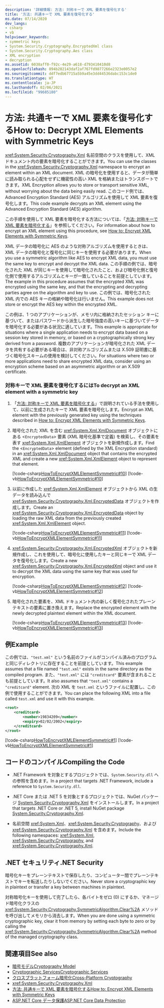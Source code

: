 ```yaml
---
description: '詳細情報: 方法: 対称キーで XML 要素を復号化する'
title: '方法: 共通キーで XML 要素を復号化する'
ms.date: 07/14/2020
dev_langs:
- csharp
- vb
helpviewer_keywords:
- symmetric keys
- System.Security.Cryptography.EncryptedXml class
- System.Security.Cryptography.Aes class
- XML encryption
- decryption
ms.assetid: 6038aff0-f92c-4e29-a618-d793410410d8
ms.openlocfilehash: 894b202143daf2af767fd9877266e2323e0057e2
ms.sourcegitcommit: ddf7edb67715a5b9a45e3dd44536dabc153c1de0
ms.translationtype: HT
ms.contentlocale: ja-JP
ms.lasthandoff: 02/06/2021
ms.locfileid: "99685180"
---
```

# <a name="how-to-decrypt-xml-elements-with-symmetric-keys"></a><span data-ttu-id="f3dd6-103">方法: 共通キーで XML 要素を復号化する</span><span class="sxs-lookup"><span data-stu-id="f3dd6-103">How to: Decrypt XML Elements with Symmetric Keys</span></span>

<span data-ttu-id="f3dd6-104"><xref:System.Security.Cryptography.Xml> 名前空間のクラスを使用して、XML ドキュメント内の要素を暗号化することができます。</span><span class="sxs-lookup"><span data-stu-id="f3dd6-104">You can use the classes in the <xref:System.Security.Cryptography.Xml> namespace to encrypt an element within an XML document.</span></span>  <span data-ttu-id="f3dd6-105">XML の暗号化を使用すると、データが簡単に読み取られる心配をせずに機密性の高い XML を格納またはトランスポートできます。</span><span class="sxs-lookup"><span data-stu-id="f3dd6-105">XML Encryption allows you to store or transport sensitive XML, without worrying about the data being easily read.</span></span>  <span data-ttu-id="f3dd6-106">このコード例では、Advanced Encryption Standard (AES) アルゴリズムを使用して XML 要素を復号化します。</span><span class="sxs-lookup"><span data-stu-id="f3dd6-106">This code example decrypts an XML element using the Advanced Encryption Standard (AES) algorithm.</span></span>
  
 <span data-ttu-id="f3dd6-107">この手順を使用して XML 要素を暗号化する方法については、「[方法: 対称キーで XML 要素を暗号化する](how-to-encrypt-xml-elements-with-symmetric-keys.md)」を参照してください。</span><span class="sxs-lookup"><span data-stu-id="f3dd6-107">For information about how to encrypt an XML element using this procedure, see [How to: Encrypt XML Elements with Symmetric Keys](how-to-encrypt-xml-elements-with-symmetric-keys.md).</span></span>  
  
 <span data-ttu-id="f3dd6-108">XML データの暗号化に AES のような対称アルゴリズムを使用するときは、XML データの暗号化と復号化に同じキーを使用する必要があります。</span><span class="sxs-lookup"><span data-stu-id="f3dd6-108">When you use a symmetric algorithm like AES to encrypt XML data, you must use the same key to encrypt and decrypt the XML data.</span></span>  <span data-ttu-id="f3dd6-109">この手順の例では、暗号化された XML が同じキーを使用して暗号化されたこと、および暗号化側と復号化側で使用するアルゴリズムとキーが一致していることを前提としています。</span><span class="sxs-lookup"><span data-stu-id="f3dd6-109">The example in this procedure assumes that the encrypted XML was encrypted using the same key, and that the encrypting and decrypting parties agree on the algorithm and key to use.</span></span>  <span data-ttu-id="f3dd6-110">この例では、暗号化された XML 内での AES キーの格納や暗号化は行いません。</span><span class="sxs-lookup"><span data-stu-id="f3dd6-110">This example does not store or encrypt the AES key within the encrypted XML.</span></span>  
  
 <span data-ttu-id="f3dd6-111">この例は、1 つのアプリケーションが、メモリ内に格納されたセッション キーに基づいて、またはパスワードから派生した暗号強度の高いキーに基づいてデータを暗号化する必要がある状況に適しています。</span><span class="sxs-lookup"><span data-stu-id="f3dd6-111">This example is appropriate for situations where a single application needs to encrypt data based on a session key stored in memory, or based on a cryptographically strong key derived from a password.</span></span>  <span data-ttu-id="f3dd6-112">複数のアプリケーションが暗号化された XML データを共有する必要がある場合は、非対称アルゴリズムまたは X.509 証明書に基づく暗号化スキームの使用を検討してください。</span><span class="sxs-lookup"><span data-stu-id="f3dd6-112">For situations where two or more applications need to share encrypted XML data, consider using an encryption scheme based on an asymmetric algorithm or an X.509 certificate.</span></span>  
  
### <a name="to-decrypt-an-xml-element-with-a-symmetric-key"></a><span data-ttu-id="f3dd6-113">対称キーで XML 要素を復号化するには</span><span class="sxs-lookup"><span data-stu-id="f3dd6-113">To decrypt an XML element with a symmetric key</span></span>  
  
1. <span data-ttu-id="f3dd6-114">「[方法: 対称キーで XML 要素を暗号化する](how-to-encrypt-xml-elements-with-symmetric-keys.md)」で説明されている手法を使用して、以前に生成されたキーで XML 要素を暗号化します。</span><span class="sxs-lookup"><span data-stu-id="f3dd6-114">Encrypt an XML element with the previously generated key using the techniques described in [How to: Encrypt XML Elements with Symmetric Keys](how-to-encrypt-xml-elements-with-symmetric-keys.md).</span></span>  
  
2. <span data-ttu-id="f3dd6-115">暗号化された XML を含む <xref:System.Xml.XmlDocument> オブジェクトにある <`EncryptedData`> 要素 (XML 暗号化基準で定義) を検索し、その要素を表す <xref:System.Xml.XmlElement> オブジェクトを新規作成します。</span><span class="sxs-lookup"><span data-stu-id="f3dd6-115">Find the <`EncryptedData`> element (defined by the XML Encryption standard) in an <xref:System.Xml.XmlDocument> object that contains the encrypted XML and create a new <xref:System.Xml.XmlElement> object to represent that element.</span></span>  
  
     [!code-csharp[HowToEncryptXMLElementSymmetric#10](../../../samples/snippets/csharp/VS_Snippets_CLR/HowToEncryptXMLElementSymmetric/cs/sample.cs#10)]
     [!code-vb[HowToEncryptXMLElementSymmetric#10](../../../samples/snippets/visualbasic/VS_Snippets_CLR/HowToEncryptXMLElementSymmetric/vb/sample.vb#10)]  
  
3. <span data-ttu-id="f3dd6-116">以前に作成した <xref:System.Xml.XmlElement> オブジェクトから XML の生データを読み込んで <xref:System.Security.Cryptography.Xml.EncryptedData> オブジェクトを作成します。</span><span class="sxs-lookup"><span data-stu-id="f3dd6-116">Create an <xref:System.Security.Cryptography.Xml.EncryptedData> object by loading the raw XML data from the previously created <xref:System.Xml.XmlElement> object.</span></span>  
  
     [!code-csharp[HowToEncryptXMLElementSymmetric#11](../../../samples/snippets/csharp/VS_Snippets_CLR/HowToEncryptXMLElementSymmetric/cs/sample.cs#11)]
     [!code-vb[HowToEncryptXMLElementSymmetric#11](../../../samples/snippets/visualbasic/VS_Snippets_CLR/HowToEncryptXMLElementSymmetric/vb/sample.vb#11)]  
  
4. <span data-ttu-id="f3dd6-117"><xref:System.Security.Cryptography.Xml.EncryptedXml> オブジェクトを新規作成し、これを使用して、暗号化に使用したキーと同じキーで XML データを復号化します。</span><span class="sxs-lookup"><span data-stu-id="f3dd6-117">Create a new <xref:System.Security.Cryptography.Xml.EncryptedXml> object and use it to decrypt the XML data using the same key that was used for encryption.</span></span>  
  
     [!code-csharp[HowToEncryptXMLElementSymmetric#12](../../../samples/snippets/csharp/VS_Snippets_CLR/HowToEncryptXMLElementSymmetric/cs/sample.cs#12)]
     [!code-vb[HowToEncryptXMLElementSymmetric#12](../../../samples/snippets/visualbasic/VS_Snippets_CLR/HowToEncryptXMLElementSymmetric/vb/sample.vb#12)]  
  
5. <span data-ttu-id="f3dd6-118">暗号化された要素を、XML ドキュメント内の新しく復号化されたプレーンテキストの要素に置き換えます。</span><span class="sxs-lookup"><span data-stu-id="f3dd6-118">Replace the encrypted element with the newly decrypted plaintext element within the XML document.</span></span>  
  
     [!code-csharp[HowToEncryptXMLElementSymmetric#13](../../../samples/snippets/csharp/VS_Snippets_CLR/HowToEncryptXMLElementSymmetric/cs/sample.cs#13)]
     [!code-vb[HowToEncryptXMLElementSymmetric#13](../../../samples/snippets/visualbasic/VS_Snippets_CLR/HowToEncryptXMLElementSymmetric/vb/sample.vb#13)]  
  
## <a name="example"></a><span data-ttu-id="f3dd6-119">例</span><span class="sxs-lookup"><span data-stu-id="f3dd6-119">Example</span></span>  

 <span data-ttu-id="f3dd6-120">この例では、`"test.xml"` という名前のファイルがコンパイル済みのプログラムと同じディレクトリに存在することを前提としています。</span><span class="sxs-lookup"><span data-stu-id="f3dd6-120">This example assumes that a file named `"test.xml"` exists in the same directory as the compiled program.</span></span>  <span data-ttu-id="f3dd6-121">また、`"test.xml"` には `"creditcard"` 要素が含まれることも前提としています。</span><span class="sxs-lookup"><span data-stu-id="f3dd6-121">It also assumes that `"test.xml"` contains a `"creditcard"` element.</span></span>  <span data-ttu-id="f3dd6-122">次の XML を `test.xml` というファイルに配置し、この例で使用することができます。</span><span class="sxs-lookup"><span data-stu-id="f3dd6-122">You can place the following XML into a file called `test.xml` and use it with this example.</span></span>  
  
```xml  
<root>  
    <creditcard>  
        <number>19834209</number>  
        <expiry>02/02/2002</expiry>  
    </creditcard>  
</root>  
```  
  
 [!code-csharp[HowToEncryptXMLElementSymmetric#1](../../../samples/snippets/csharp/VS_Snippets_CLR/HowToEncryptXMLElementSymmetric/cs/sample.cs#1)]
 [!code-vb[HowToEncryptXMLElementSymmetric#1](../../../samples/snippets/visualbasic/VS_Snippets_CLR/HowToEncryptXMLElementSymmetric/vb/sample.vb#1)]  
  
## <a name="compiling-the-code"></a><span data-ttu-id="f3dd6-123">コードのコンパイル</span><span class="sxs-lookup"><span data-stu-id="f3dd6-123">Compiling the Code</span></span>  
  
- <span data-ttu-id="f3dd6-124">.NET Framework を対象とするプロジェクトでは、`System.Security.dll` への参照を含めます。</span><span class="sxs-lookup"><span data-stu-id="f3dd6-124">In a project that targets .NET Framework, include a reference to `System.Security.dll`.</span></span>

- <span data-ttu-id="f3dd6-125">.NET Core または .NET 5 を対象とするプロジェクトでは、NuGet パッケージ [System.Security.Cryptography.Xml](https://www.nuget.org/packages/System.Security.Cryptography.Xml) をインストールします。</span><span class="sxs-lookup"><span data-stu-id="f3dd6-125">In a project that targets .NET Core or .NET 5, install NuGet package [System.Security.Cryptography.Xml](https://www.nuget.org/packages/System.Security.Cryptography.Xml).</span></span>
  
- <span data-ttu-id="f3dd6-126">名前空間 <xref:System.Xml>、<xref:System.Security.Cryptography>、および <xref:System.Security.Cryptography.Xml> を含めます。</span><span class="sxs-lookup"><span data-stu-id="f3dd6-126">Include the following namespaces: <xref:System.Xml>, <xref:System.Security.Cryptography>, and <xref:System.Security.Cryptography.Xml>.</span></span>  
  
## <a name="net-security"></a><span data-ttu-id="f3dd6-127">.NET セキュリティ</span><span class="sxs-lookup"><span data-stu-id="f3dd6-127">.NET Security</span></span>
  
<span data-ttu-id="f3dd6-128">暗号化キーをプレーンテキストで保存したり、コンピューター間でプレーンテキストでキーを転送したりしないでください。</span><span class="sxs-lookup"><span data-stu-id="f3dd6-128">Never store a cryptographic key in plaintext or transfer a key between machines in plaintext.</span></span>  
  
<span data-ttu-id="f3dd6-129">対称暗号化キーを使用して完了したら、各バイトをゼロ (0) にするか、マネージド暗号化クラスの <xref:System.Security.Cryptography.SymmetricAlgorithm.Clear%2A> メソッドを呼び出してメモリから消去します。</span><span class="sxs-lookup"><span data-stu-id="f3dd6-129">When you are done using a symmetric cryptographic key, clear it from memory by setting each byte to zero or by calling the <xref:System.Security.Cryptography.SymmetricAlgorithm.Clear%2A> method of the managed cryptography class.</span></span>  
  
## <a name="see-also"></a><span data-ttu-id="f3dd6-130">関連項目</span><span class="sxs-lookup"><span data-stu-id="f3dd6-130">See also</span></span>

- [<span data-ttu-id="f3dd6-131">暗号モデル</span><span class="sxs-lookup"><span data-stu-id="f3dd6-131">Cryptography Model</span></span>](cryptography-model.md)
- [<span data-ttu-id="f3dd6-132">Cryptographic Services</span><span class="sxs-lookup"><span data-stu-id="f3dd6-132">Cryptographic Services</span></span>](cryptographic-services.md)
- [<span data-ttu-id="f3dd6-133">クロスプラットフォーム暗号化</span><span class="sxs-lookup"><span data-stu-id="f3dd6-133">Cross-Platform Cryptography</span></span>](cross-platform-cryptography.md)
- <xref:System.Security.Cryptography.Xml>
- [<span data-ttu-id="f3dd6-134">方法: 共通キーで XML 要素を暗号化する</span><span class="sxs-lookup"><span data-stu-id="f3dd6-134">How to: Encrypt XML Elements with Symmetric Keys</span></span>](how-to-encrypt-xml-elements-with-symmetric-keys.md)
- [<span data-ttu-id="f3dd6-135">ASP.NET Core データ保護</span><span class="sxs-lookup"><span data-stu-id="f3dd6-135">ASP.NET Core Data Protection</span></span>](/aspnet/core/security/data-protection/introduction)
